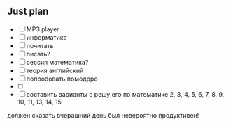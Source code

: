 ## Just plan
- [ ] MP3 player
- [ ] информатика
- [ ] почитать 
- [ ] писать?
- [ ] сессия математика?
- [ ] теория английский
- [ ] попробовать помодрро
- [ ] 
- [ ] составить варианты с решу егэ по математике
	2, 3, 4, 5, 6, 7, 8, 9, 10, 11, 13, 14, 15

должен сказать вчерашний день был невероятно продуктивен!
